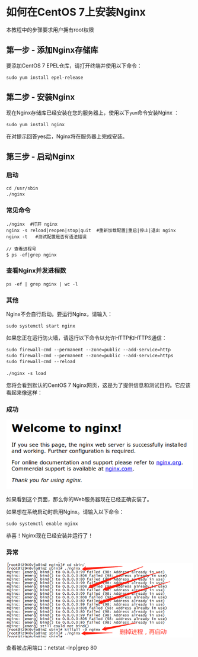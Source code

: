#   如何在CentOS 7上安装Nginx

本教程中的步骤要求用户拥有root权限

##  第一步 - 添加Nginx存储库

要添加CentOS 7 EPEL仓库，请打开终端并使用以下命令：

``` base
sudo yum install epel-release
```

##  第二步 - 安装Nginx

现在Nginx存储库已经安装在您的服务器上，使用以下`yum`命令安装Nginx ：

``` base
sudo yum install nginx
```

在对提示回答yes后，Nginx将在服务器上完成安装。

##  第三步 - 启动Nginx

### 启动
```
cd /usr/sbin
./nginx
```

### 常见命令
```
./nginx  #打开 nginx
nginx -s reload|reopen|stop|quit  #重新加载配置|重启|停止|退出 nginx
nginx -t   #测试配置是否有语法错误

// 查看进程号
$ ps -ef|grep nginx
```

### 查看Nginx并发进程数
```
ps -ef | grep nginx | wc -l
```

### 其他

Nginx不会自行启动。要运行Nginx，请输入：

``` base
sudo systemctl start nginx
```

如果您正在运行防火墙，请运行以下命令以允许HTTP和HTTPS通信：

``` base
sudo firewall-cmd --permanent --zone=public --add-service=http 
sudo firewall-cmd --permanent --zone=public --add-service=https
sudo firewall-cmd --reload

./nginx -s load

```
您将会看到默认的CentOS 7 Nginx网页，这是为了提供信息和测试目的。它应该看起来像这样：

### 成功

![nginx_default.png](image/nginx_default.png)

如果看到这个页面，那么你的Web服务器现在已经正确安装了。

如果想在系统启动时启用Nginx。请输入以下命令：

``` base
sudo systemctl enable nginx
```
恭喜！Nginx现在已经安装并运行了！

### 异常

![启动异常](image/3624.png)

查看被占用端口：netstat -lnp|grep 80
